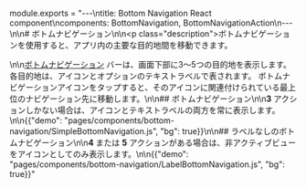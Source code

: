 module.exports = "---\ntitle: Bottom Navigation React component\ncomponents: BottomNavigation, BottomNavigationAction\n---\n\n# ボトムナビゲーション\n\n<p class=\"description\">ボトムナビゲーションを使用すると、アプリ内の主要な目的地間を移動できます。</p>\n\n[ボトムナビゲーション](https://material.io/design/components/bottom-navigation.html) バーは、画面下部に3〜5つの目的地を表示します。 各目的地は、アイコンとオプションのテキストラベルで表されます。 ボトムナビゲーションアイコンをタップすると、そのアイコンに関連付けられている最上位のナビゲーション先に移動します。\n\n## ボトムナビゲーション\n\n**3** アクションしかない場合は、アイコンとテキストラベルの両方を常に表示します。\n\n{{\"demo\": \"pages/components/bottom-navigation/SimpleBottomNavigation.js\", \"bg\": true}}\n\n## ラベルなしのボトムナビゲーション\n\n**4** または **5** アクションがある場合は、非アクティブビューをアイコンとしてのみ表示します。\n\n{{\"demo\": \"pages/components/bottom-navigation/LabelBottomNavigation.js\", \"bg\": true}}"